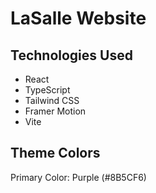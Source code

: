 # LaSalle Website

## Technologies Used
- React
- TypeScript
- Tailwind CSS
- Framer Motion
- Vite

## Theme Colors
Primary Color: Purple (#8B5CF6)
